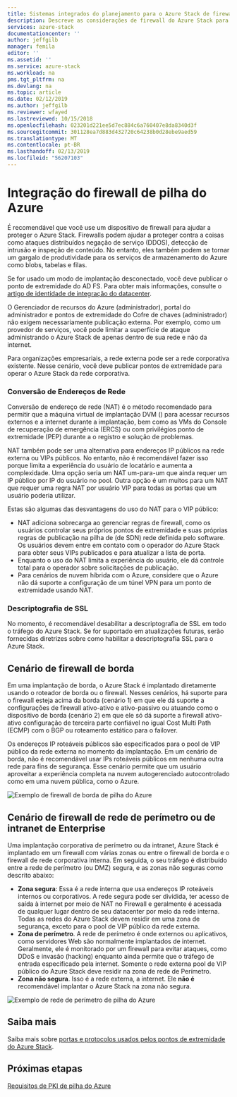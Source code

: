 ```yaml
---
title: Sistemas integrados do planejamento para o Azure Stack de firewall de pilha do Azure | Microsoft Docs
description: Descreve as considerações de firewall do Azure Stack para implantações de vários nós conectados ao Azure de pilha do Azure.
services: azure-stack
documentationcenter: ''
author: jeffgilb
manager: femila
editor: ''
ms.assetid: ''
ms.service: azure-stack
ms.workload: na
pms.tgt_pltfrm: na
ms.devlang: na
ms.topic: article
ms.date: 02/12/2019
ms.author: jeffgilb
ms.reviewer: wfayed
ms.lastreviewed: 10/15/2018
ms.openlocfilehash: 023201d221ee5d7ec884c6a760407e8da8340d3f
ms.sourcegitcommit: 301128ea7d883d432720c64238b0d28ebe9aed59
ms.translationtype: MT
ms.contentlocale: pt-BR
ms.lasthandoff: 02/13/2019
ms.locfileid: "56207103"
---
```

# <a name="azure-stack-firewall-integration"></a>Integração do firewall de pilha do Azure
É recomendável que você use um dispositivo de firewall para ajudar a proteger o Azure Stack. Firewalls podem ajudar a proteger contra a coisas como ataques distribuídos negação de serviço (DDOS), detecção de intrusão e inspeção de conteúdo. No entanto, eles também podem se tornar um gargalo de produtividade para os serviços de armazenamento do Azure como blobs, tabelas e filas.

 Se for usado um modo de implantação desconectado, você deve publicar o ponto de extremidade do AD FS. Para obter mais informações, consulte o [artigo de identidade de integração do datacenter](azure-stack-integrate-identity.md).

O Gerenciador de recursos do Azure (administrador), portal do administrador e pontos de extremidade do Cofre de chaves (administrador) não exigem necessariamente publicação externa. Por exemplo, como um provedor de serviços, você pode limitar a superfície de ataque administrando o Azure Stack de apenas dentro de sua rede e não da internet.

Para organizações empresariais, a rede externa pode ser a rede corporativa existente. Nesse cenário, você deve publicar pontos de extremidade para operar o Azure Stack da rede corporativa.

### <a name="network-address-translation"></a>Conversão de Endereços de Rede
Conversão de endereço de rede (NAT) é o método recomendado para permitir que a máquina virtual de implantação DVM () para acessar recursos externos e a internet durante a implantação, bem como as VMs do Console de recuperação de emergência (ERCS) ou com privilégios ponto de extremidade (PEP) durante a o registro e solução de problemas.

NAT também pode ser uma alternativa para endereços IP públicos na rede externa ou VIPs públicos. No entanto, não é recomendável fazer isso porque limita a experiência do usuário de locatário e aumenta a complexidade. Uma opção seria um NAT um-para-um que ainda requer um IP público por IP do usuário no pool. Outra opção é um muitos para um NAT que requer uma regra NAT por usuário VIP para todas as portas que um usuário poderia utilizar.

Estas são algumas das desvantagens do uso do NAT para o VIP público:
- NAT adiciona sobrecarga ao gerenciar regras de firewall, como os usuários controlar seus próprios pontos de extremidade e suas próprias regras de publicação na pilha de (de SDN) rede definida pelo software. Os usuários devem entre em contato com o operador do Azure Stack para obter seus VIPs publicados e para atualizar a lista de porta.
- Enquanto o uso do NAT limita a experiência do usuário, ele dá controle total para o operador sobre solicitações de publicação.
- Para cenários de nuvem híbrida com o Azure, considere que o Azure não dá suporte a configuração de um túnel VPN para um ponto de extremidade usando NAT.

### <a name="ssl-decryption"></a>Descriptografia de SSL
No momento, é recomendável desabilitar a descriptografia de SSL em todo o tráfego do Azure Stack. Se for suportado em atualizações futuras, serão fornecidas diretrizes sobre como habilitar a descriptografia SSL para o Azure Stack.

## <a name="edge-firewall-scenario"></a>Cenário de firewall de borda
Em uma implantação de borda, o Azure Stack é implantado diretamente usando o roteador de borda ou o firewall. Nesses cenários, há suporte para o firewall esteja acima da borda (cenário 1) em que ele dá suporte a configurações de firewall ativo-ativo e ativo-passivo ou atuando como o dispositivo de borda (cenário 2) em que ele só dá suporte a firewall ativo-ativo configuração de terceira parte confiável no igual Cost Multi Path (ECMP) com o BGP ou roteamento estático para o failover.

Os endereços IP roteáveis públicos são especificados para o pool de VIP público da rede externa no momento da implantação. Em um cenário de borda, não é recomendável usar IPs roteáveis públicos em nenhuma outra rede para fins de segurança. Esse cenário permite que um usuário aproveitar a experiência completa na nuvem autogerenciado autocontrolado como em uma nuvem pública, como o Azure.  

![Exemplo de firewall de borda de pilha do Azure](./media/azure-stack-firewall/firewallScenarios.png)

## <a name="enterprise-intranet-or-perimeter-network-firewall-scenario"></a>Cenário de firewall de rede de perímetro ou de intranet de Enterprise
Uma implantação corporativa de perímetro ou da intranet, Azure Stack é implantado em um firewall com várias zonas ou entre o firewall de borda e o firewall de rede corporativa interna. Em seguida, o seu tráfego é distribuído entre a rede de perímetro (ou DMZ) segura, e as zonas não seguras como descrito abaixo:

- **Zona segura**: Essa é a rede interna que usa endereços IP roteáveis internos ou corporativos. A rede segura pode ser dividida, ter acesso de saída à internet por meio de NAT no Firewall e geralmente é acessada de qualquer lugar dentro de seu datacenter por meio da rede interna. Todas as redes do Azure Stack devem residir em uma zona de segurança, exceto para o pool de VIP público da rede externa.
- **Zona de perímetro**. A rede de perímetro é onde externos ou aplicativos, como servidores Web são normalmente implantados de internet. Geralmente, ele é monitorado por um firewall para evitar ataques, como DDoS e invasão (hacking) enquanto ainda permite que o tráfego de entrada especificado pela internet. Somente o rede externa pool de VIP público do Azure Stack deve residir na zona de rede de Perímetro.
- **Zona não segura**. Isso é a rede externa, a internet. Ele **não é** recomendável implantar o Azure Stack na zona não segura.

![Exemplo de rede de perímetro de pilha do Azure](./media/azure-stack-firewall/perimeter-network-scenario.png)

## <a name="learn-more"></a>Saiba mais
Saiba mais sobre [portas e protocolos usados pelos pontos de extremidade do Azure Stack](azure-stack-integrate-endpoints.md).

## <a name="next-steps"></a>Próximas etapas
[Requisitos de PKI de pilha do Azure](azure-stack-pki-certs.md)

